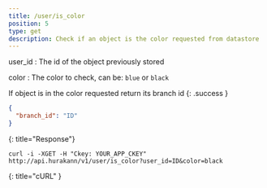```yaml
---
title: /user/is_color
position: 5
type: get
description: Check if an object is the color requested from datastore
---
```

user_id
: The id of the object previously stored

color
: The color to check, can be: `blue` or `black`

If object is in the color requested return its branch id
{: .success }

~~~json
{
  "branch_id": "ID"
}
~~~
{: title="Response"}

~~~ shell
curl -i -XGET -H "Ckey: YOUR_APP_CKEY" http://api.hurakann/v1/user/is_color?user_id=ID&color=black
~~~
{: title="cURL" }

